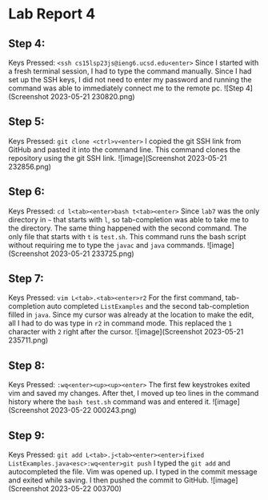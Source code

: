 # Lab Report 4

## Step 4:
Keys Pressed: `<ssh cs15lsp23js@ieng6.ucsd.edu<enter>`
Since I started with a fresh terminal session, I had to type the command manually. Since I had set up the SSH keys, I did not need to enter my password and running the command was able to immediately connect me to the remote pc.
![Step 4](Screenshot 2023-05-21 230820.png)

## Step 5:
Keys Pressed: `git clone <ctrl>v<enter>` 
I copied the git SSH link from GitHub and pasted it into the command line. This command clones the repository using the git SSH link.
![image](Screenshot 2023-05-21 232856.png)

## Step 6:
Keys Pressed: `cd l<tab><enter>bash t<tab><enter>`
Since `lab7` was the only directory in `~` that starts with `l`, so tab-completion was able to take me to the directory. The same thing happened with the second command. The only file that starts with `t` is `test.sh`. This command runs the bash script without requiring me to type the `javac` and `java` commands.
![image](Screenshot 2023-05-21 233725.png)

## Step 7:
Keys Pressed: `vim L<tab>.<tab><enter>r2`
For the first command, tab-completion auto completed `ListExamples` and the second tab-completion filled in `java`. Since my cursor was already at the location to make the edit, all I had to do was type in `r2` in command mode. This replaced the `1` character with `2` right after the cursor.
![image](Screenshot 2023-05-21 235711.png)

## Step 8:
Keys Pressed: `:wq<enter><up><up><enter>`
The first few keystrokes exited vim and saved my changes. After thet, I moved up teo lines in the command history where the `bash test.sh` command was and entered it. 
![image](Screenshot 2023-05-22 000243.png)

## Step 9:
Keys Pressed: `git add L<tab>.j<tab><enter><enter>ifixed ListExamples.java<esc>:wq<enter>git push`
I typed the `git add` and autocompleted the file. Vim was opened up. I typed in the commit message and exited while saving. I then pushed the commit to GitHub.
![image](Screenshot 2023-05-22 003700)


